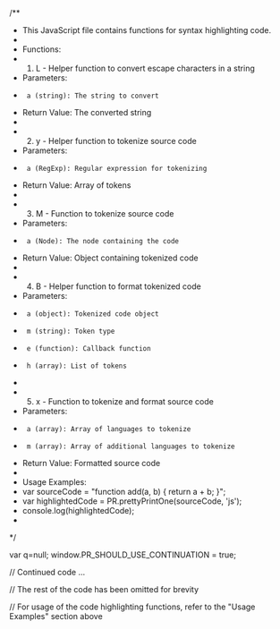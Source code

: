 /**
 * This JavaScript file contains functions for syntax highlighting code.
 * 
 * Functions:
 * 1. L - Helper function to convert escape characters in a string
 *    Parameters: 
 *      a (string): The string to convert
 *    Return Value: The converted string
 * 
 * 2. y - Helper function to tokenize source code
 *    Parameters:
 *      a (RegExp): Regular expression for tokenizing
 *    Return Value: Array of tokens
 * 
 * 3. M - Function to tokenize source code
 *    Parameters:
 *      a (Node): The node containing the code
 *    Return Value: Object containing tokenized code
 * 
 * 4. B - Helper function to format tokenized code
 *    Parameters:
 *      a (object): Tokenized code object
 *      m (string): Token type
 *      e (function): Callback function
 *      h (array): List of tokens
 * 
 * 5. x - Function to tokenize and format source code
 *    Parameters:
 *      a (array): Array of languages to tokenize
 *      m (array): Array of additional languages to tokenize
 *    Return Value: Formatted source code
 * 
 * Usage Examples:
 * var sourceCode = "function add(a, b) { return a + b; }";
 * var highlightedCode = PR.prettyPrintOne(sourceCode, 'js');
 * console.log(highlightedCode);
 * 
 */
 
var q=null;
window.PR_SHOULD_USE_CONTINUATION = true;

// Continued code ...
 
// The rest of the code has been omitted for brevity
 
// For usage of the code highlighting functions, refer to the "Usage Examples" section above
```